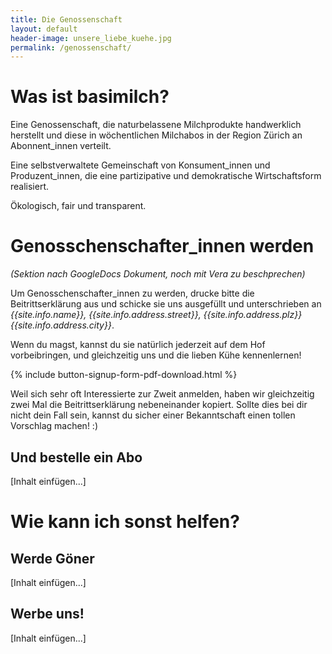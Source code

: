 ```yaml
---
title: Die Genossenschaft
layout: default
header-image: unsere_liebe_kuehe.jpg
permalink: /genossenschaft/
---
```


# Was ist basimilch?

Eine Genossenschaft, die naturbelassene Milchprodukte handwerklich
herstellt und diese in wöchentlichen Milchabos in der Region Zürich an
Abonnent_innen verteilt.

Eine selbstverwaltete Gemeinschaft von Konsument_innen und
Produzent_innen, die eine partizipative und demokratische
Wirtschaftsform realisiert.

Ökologisch, fair und transparent.

# Genosschenschafter_innen werden

_(Sektion nach GoogleDocs Dokument, noch mit Vera zu beschprechen)_

Um Genosschenschafter_innen zu werden, drucke bitte die
Beitrittserklärung aus und schicke sie uns ausgefüllt und
unterschrieben an _{{site.info.name}}, {{site.info.address.street}},
{{site.info.address.plz}} {{site.info.address.city}}_.

Wenn du magst, kannst du sie natürlich jederzeit auf dem Hof
vorbeibringen, und gleichzeitig uns und die lieben Kühe kennenlernen!

{% include button-signup-form-pdf-download.html %}

Weil sich sehr oft Interessierte zur Zweit anmelden, haben wir
gleichzeitig zwei Mal die Beitrittserklärung nebeneinander kopiert.
Sollte dies bei dir nicht dein Fall sein, kannst du sicher einer Bekanntschaft
einen tollen Vorschlag machen! :)

## Und bestelle ein Abo

[Inhalt einfügen...]

# Wie kann ich sonst helfen?

## Werde Göner

[Inhalt einfügen...]

## Werbe uns!

[Inhalt einfügen...]